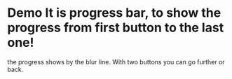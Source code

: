 # Demo It is progress bar, to show the progress from first button to the last one! 
the progress shows by the blur line. 
With two buttons you can go further or back. 
